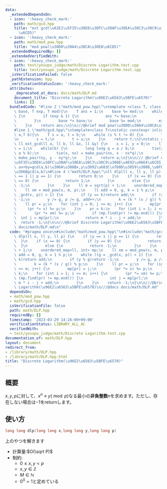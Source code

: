 ```yaml
---
data:
  _extendedDependsOn:
  - icon: ':heavy_check_mark:'
    path: math/gcd.hpp
    title: "ext gcd(\u62E1\u5F35\u30E6\u30FC\u30AF\u30EA\u30C3\u30C9\u306E\u4E92\u9664\
      \u6CD5)"
  - icon: ':heavy_check_mark:'
    path: math/mod_pow.hpp
    title: "mod pow(\u30D0\u30A4\u30CA\u30EA\u6CD5)"
  _extendedRequiredBy: []
  _extendedVerifiedWith:
  - icon: ':heavy_check_mark:'
    path: test/yosupo_judge/math/Discrete Logarithm.test.cpp
    title: test/yosupo_judge/math/Discrete Logarithm.test.cpp
  _isVerificationFailed: false
  _pathExtension: hpp
  _verificationStatusIcon: ':heavy_check_mark:'
  attributes:
    _deprecated_at_docs: docs/math/DLP.md
    document_title: "Discrete Logarithm(\u96E2\u6563\u5BFE\u6570)"
    links: []
  bundledCode: "#line 2 \"math/mod_pow.hpp\"\ntemplate <class T, class U = T>\nU mod_pow(T\
    \ base, T exp, T mod){\n    T ans = 1;\n    base %= mod;\n    while (exp > 0)\
    \ {\n        if (exp & 1) {\n            ans *= base;\n            ans %= mod;\n\
    \        }\n        base *= base;\n        base %= mod;\n        exp >>= 1;\n\
    \    }\n    return ans;\n}\n///@brief mod pow(\u30D0\u30A4\u30CA\u30EA\u6CD5)\n\
    #line 1 \"math/gcd.hpp\"\ntemplate<class T>\nstatic constexpr inline T _gcd(T\
    \ a,T b){\n    T s = a, t = b;\n    while (s % t != 0) {\n        T u = s % t;\n\
    \n        s = t;\n        t = u;\n    }\n    return t;\n}\nstatic constexpr inline\
    \ ll ext_gcd(ll a, ll b, ll &x, ll &y) {\n    x = 1, y = 0;\n    ll nx = 0, ny\
    \ = 1;\n    while(b) {\n        long long q = a / b;\n        tie(a, b) = make_pair(b,\
    \ a % b);\n        tie(x, nx) = make_pair(nx, x - nx*q);\n        tie(y, ny) =\
    \ make_pair(ny, y - ny*q);\n    }\n    return a;\n}\n\n/// @brief ext gcd(\u62E1\
    \u5F35\u30E6\u30FC\u30AF\u30EA\u30C3\u30C9\u306E\u4E92\u9664\u6CD5)\n/// @return\
    \ ax+by=gcd(a,b)\u306A\u308Bx,y\u3092\u683C\u7D0D\u3059\u308B,\u8FD4\u308A\u5024\
    \u306Bgcd(a,b)\n#line 4 \"math/DLP.hpp\"\nll dlp(ll x, ll y, ll p) {\n    if (y\
    \ == 1 || p == 1) {\n        return 0;\n    }\n    if (x == 0) {\n        if (y\
    \ == 0) {\n            return 1;\n        }\n        else {\n            return\
    \ -1;\n        }\n    }\n    ll m = sqrt(p) + 1;\n    unordered_map<ll, int> mp;\n\
    \    ll xm = mod_pow(x, m, p);\n    ll add = 0, g, k = 1 % p;\n    while ((g =\
    \ _gcd(x, p)) > 1) {\n        if (y == k)return add;\n        if (y % g)return\
    \ -1;\n        y /= g, p /= g, add++;\n        k = (k * (x / g)) % p;\n    }\n\
    \    ll pr = y;\n    for (int j = 0; j <= m; j++) {\n        mp[pr] = j;\n   \
    \     (pr *= x) %= p;\n    }\n    pr = k;\n    for (int i = 1; i <= m; i++) {\n\
    \        (pr *= xm) %= p;\n        if (mp.find(pr) != mp.end()) {\n          \
    \  int j = mp[pr];\n            return m * i - j + add;\n        }\n    }\n  \
    \  return -1;\n}\n\n///@brief Discrete Logarithm(\u96E2\u6563\u5BFE\u6570)\n///@docs\
    \ docs/math/DLP.md\n"
  code: "#pragma once\n#include\"math/mod_pow.hpp\"\n#include\"math/gcd.hpp\"\nll\
    \ dlp(ll x, ll y, ll p) {\n    if (y == 1 || p == 1) {\n        return 0;\n  \
    \  }\n    if (x == 0) {\n        if (y == 0) {\n            return 1;\n      \
    \  }\n        else {\n            return -1;\n        }\n    }\n    ll m = sqrt(p)\
    \ + 1;\n    unordered_map<ll, int> mp;\n    ll xm = mod_pow(x, m, p);\n    ll\
    \ add = 0, g, k = 1 % p;\n    while ((g = _gcd(x, p)) > 1) {\n        if (y ==\
    \ k)return add;\n        if (y % g)return -1;\n        y /= g, p /= g, add++;\n\
    \        k = (k * (x / g)) % p;\n    }\n    ll pr = y;\n    for (int j = 0; j\
    \ <= m; j++) {\n        mp[pr] = j;\n        (pr *= x) %= p;\n    }\n    pr =\
    \ k;\n    for (int i = 1; i <= m; i++) {\n        (pr *= xm) %= p;\n        if\
    \ (mp.find(pr) != mp.end()) {\n            int j = mp[pr];\n            return\
    \ m * i - j + add;\n        }\n    }\n    return -1;\n}\n\n///@brief Discrete\
    \ Logarithm(\u96E2\u6563\u5BFE\u6570)\n///@docs docs/math/DLP.md"
  dependsOn:
  - math/mod_pow.hpp
  - math/gcd.hpp
  isVerificationFile: false
  path: math/DLP.hpp
  requiredBy: []
  timestamp: '2023-03-29 14:26:00+09:00'
  verificationStatus: LIBRARY_ALL_AC
  verifiedWith:
  - test/yosupo_judge/math/Discrete Logarithm.test.cpp
documentation_of: math/DLP.hpp
layout: document
redirect_from:
- /library/math/DLP.hpp
- /library/math/DLP.hpp.html
title: "Discrete Logarithm(\u96E2\u6563\u5BFE\u6570)"
---
```

## 概要
$x,y,p$に対して、$x^n\equiv y (\bmod p)$なる最小の**非負整数**$n$を求めます。ただし、存在しない場合は$-1$をreturnします。

## 使い方
```cpp
long long dlp(long long x,long long y,long long p)
```
上のやつを解きます

- 計算量:$O(\sqrt P)$
- 制約:
    - $0\leq x,y <p$
    - $x,y\in\mathbb{Z}$
    - $M\in\mathbb{N}$
    - $0^0=1$と定めている
